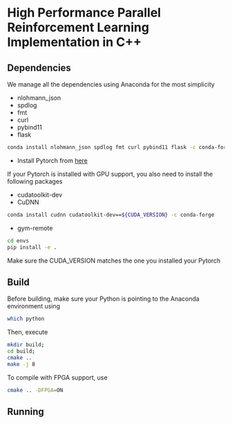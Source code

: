 # High Performance Parallel Reinforcement Learning Implementation in C++

## Dependencies

We manage all the dependencies using Anaconda for the most simplicity

- nlohmann_json
- spdlog
- fmt
- curl
- pybind11
- flask

```bash
conda install nlohmann_json spdlog fmt curl pybind11 flask -c conda-forge
```

- Install Pytorch from [here](https://pytorch.org/get-started/locally/)

If your Pytorch is installed with GPU support, you also need to install the following packages

- cudatoolkit-dev
- CuDNN

```bash
conda install cudnn cudatoolkit-dev==${CUDA_VERSION} -c conda-forge
```

- gym-remote
```bash
cd envs
pip install -e . 
```

Make sure the CUDA_VERSION matches the one you installed your Pytorch

## Build

Before building, make sure your Python is pointing to the Anaconda environment using

```bash
which python
```

Then, execute

```bash
mkdir build;
cd build;
cmake ..
make -j 8
```

To compile with FPGA support, use

```bash
cmake .. -DFPGA=ON
```

## Running
